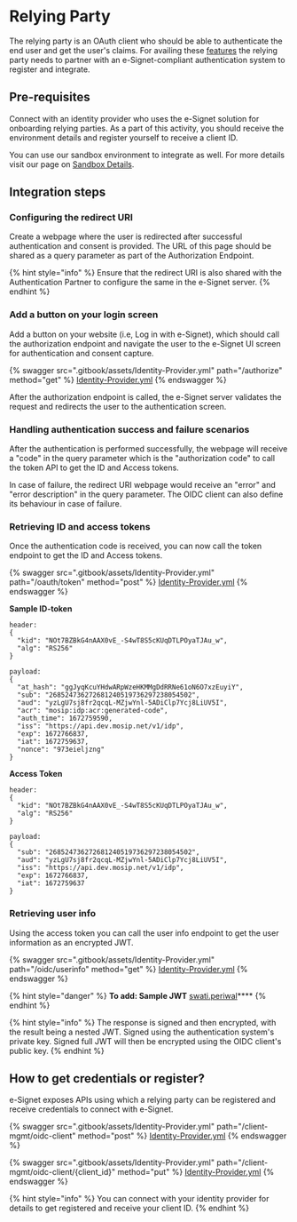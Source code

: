 # Relying Party

The relying party is an OAuth client who should be able to authenticate the end user and get the user's claims. For availing these [features](architecture/features.md) the relying party needs to partner with an e-Signet-compliant authentication system to register and integrate.

## Pre-requisites

Connect with an identity provider who uses the e-Signet solution for onboarding relying parties. As a part of this activity, you should receive the environment details and register yourself to receive a client ID.

You can use our sandbox environment to integrate as well. For more details visit our page on [Sandbox Details](sandbox-details/).

## Integration steps

### Configuring the redirect URI

Create a webpage where the user is redirected after successful authentication and consent is provided. The URL of this page should be shared as a query parameter as part of the Authorization Endpoint.

{% hint style="info" %}
Ensure that the redirect URI is also shared with the Authentication Partner to configure the same in the e-Signet server.
{% endhint %}

### Add a button on your login screen

Add a button on your website (i.e, Log in with e-Signet), which should call the authorization endpoint and navigate the user to the e-Signet UI screen for authentication and consent capture.

{% swagger src=".gitbook/assets/Identity-Provider.yml" path="/authorize" method="get" %}
[Identity-Provider.yml](.gitbook/assets/Identity-Provider.yml)
{% endswagger %}

After the authorization endpoint is called, the e-Signet server validates the request and redirects the user to the authentication screen.

### Handling authentication success and failure scenarios

After the authentication is performed successfully, the webpage will receive a "code" in the query parameter which is the "authorization code" to call the token API to get the ID and Access tokens.

In case of failure, the redirect URI webpage would receive an "error" and "error description" in the query parameter. The OIDC client can also define its behaviour in case of failure.

### Retrieving ID and access tokens

Once the authentication code is received, you can now call the token endpoint to get the ID and Access tokens.

{% swagger src=".gitbook/assets/Identity-Provider.yml" path="/oauth/token" method="post" %}
[Identity-Provider.yml](.gitbook/assets/Identity-Provider.yml)
{% endswagger %}

**Sample ID-token**

```
header: 
{
  "kid": "NOt7BZBkG4nAAX0vE_-S4wT8S5cKUqDTLPOyaTJAu_w",
  "alg": "RS256"
}
```

```
payload: 
{
  "at_hash": "ggJyqKcuYHdwARpWzeHKMMgDdRRNe61oN6O7xzEuyiY",
  "sub": "268524736272681240519736297238054502",
  "aud": "yzLgU7sj8fr2qcqL-MZjwYnl-5ADiClp7Ycj8LiUV5I",
  "acr": "mosip:idp:acr:generated-code",
  "auth_time": 1672759590,
  "iss": "https://api.dev.mosip.net/v1/idp",
  "exp": 1672766837,
  "iat": 1672759637,
  "nonce": "973eieljzng"
}
```

**Access Token**

```
header: 
{
  "kid": "NOt7BZBkG4nAAX0vE_-S4wT8S5cKUqDTLPOyaTJAu_w",
  "alg": "RS256"
}
```

```
payload: 
{
  "sub": "268524736272681240519736297238054502",
  "aud": "yzLgU7sj8fr2qcqL-MZjwYnl-5ADiClp7Ycj8LiUV5I",
  "iss": "https://api.dev.mosip.net/v1/idp",
  "exp": 1672766837,
  "iat": 1672759637
}
```

### Retrieving user info

Using the access token you can call the user info endpoint to get the user information as an encrypted JWT.

{% swagger src=".gitbook/assets/Identity-Provider.yml" path="/oidc/userinfo" method="get" %}
[Identity-Provider.yml](.gitbook/assets/Identity-Provider.yml)
{% endswagger %}

{% hint style="danger" %}
**To add: Sample JWT** [swati.periwal](https://app.gitbook.com/u/9VJJOcYOrkRCddb5atxhF55I3sq1 "mention")\*\*\*\*
{% endhint %}

{% hint style="info" %}
The response is signed and then encrypted, with the result being a nested JWT. Signed using the authentication system's private key. Signed full JWT will then be encrypted using the OIDC client's public key.
{% endhint %}

## How to get credentials or register?

e-Signet exposes APIs using which a relying party can be registered and receive credentials to connect with e-Signet.

{% swagger src=".gitbook/assets/Identity-Provider.yml" path="/client-mgmt/oidc-client" method="post" %}
[Identity-Provider.yml](.gitbook/assets/Identity-Provider.yml)
{% endswagger %}

{% swagger src=".gitbook/assets/Identity-Provider.yml" path="/client-mgmt/oidc-client/{client_id}" method="put" %}
[Identity-Provider.yml](.gitbook/assets/Identity-Provider.yml)
{% endswagger %}

{% hint style="info" %}
You can connect with your identity provider for details to get registered and receive your client ID.
{% endhint %}
